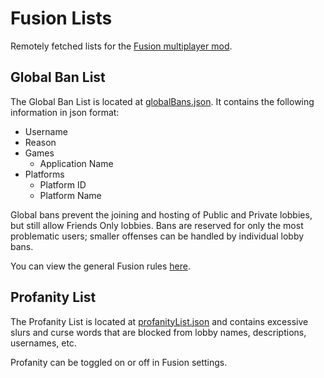 # Fusion Lists
Remotely fetched lists for the [Fusion multiplayer mod](https://github.com/Lakatrazz/BONELAB-Fusion).

## Global Ban List
The Global Ban List is located at [globalBans.json](globalBans.json). It contains the following information in json format:
- Username
- Reason
- Games
    - Application Name
- Platforms
    - Platform ID
    - Platform Name
 
Global bans prevent the joining and hosting of Public and Private lobbies, but still allow Friends Only lobbies. Bans are reserved for only the most problematic users; smaller offenses can be handled by individual lobby bans.

You can view the general Fusion rules [here](RULES.md).

## Profanity List
The Profanity List is located at [profanityList.json](profanityList.json) and contains excessive slurs and curse words that are blocked from lobby names, descriptions, usernames, etc.

Profanity can be toggled on or off in Fusion settings.
